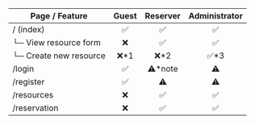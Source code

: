 | Page / Feature              | Guest | Reserver | Administrator |
|----------------------------|:-----:|:--------:|:-------------: |
| / (index)                  | ✅    | ✅       | ✅            |
| └─ View resource form      | ❌    | ✅       | ✅            |
| └─ Create new resource     | ❌*1  | ❌*2     | ✅*3          |
| /login                     | ✅    | ⚠️*note  | ⚠️            |
| /register                  | ✅    | ⚠️       | ⚠️            |
| /resources                 | ❌    | ✅       | ✅            |
| /reservation               | ❌    | ✅       | ✅            |
